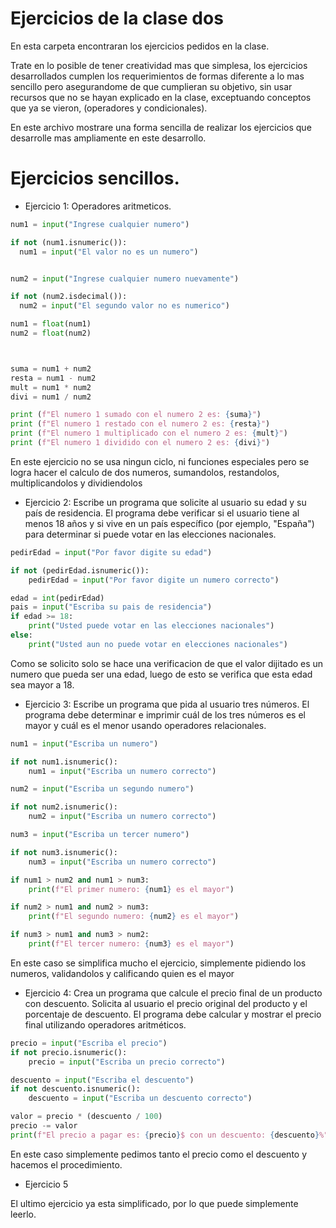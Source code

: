 # Ejercicios de la clase dos

En esta carpeta encontraran los ejercicios pedidos en la
clase.

Trate en lo posible de tener creatividad mas que simplesa, los ejercicios desarrollados cumplen los requerimientos de formas diferente a lo mas sencillo pero asegurandome de que cumplieran su objetivo, sin usar recursos que no se hayan explicado en la clase, exceptuando conceptos que ya se vieron, (operadores y condicionales).

En este archivo mostrare una forma sencilla de realizar los ejercicios que desarrolle mas ampliamente en este desarrollo.

# Ejercicios sencillos.

- Ejercicio 1: Operadores aritmeticos.

```python
num1 = input("Ingrese cualquier numero")

if not (num1.isnumeric()):
  num1 = input("El valor no es un numero")


num2 = input("Ingrese cualquier numero nuevamente")

if not (num2.isdecimal()):
  num2 = input("El segundo valor no es numerico")

num1 = float(num1)
num2 = float(num2)



suma = num1 + num2
resta = num1 - num2
mult = num1 * num2
divi = num1 / num2

print (f"El numero 1 sumado con el numero 2 es: {suma}")
print (f"El numero 1 restado con el numero 2 es: {resta}")
print (f"El numero 1 multiplicado con el numero 2 es: {mult}")
print (f"El numero 1 dividido con el numero 2 es: {divi}")

```
En este ejercicio no se usa ningun ciclo, ni funciones especiales pero se logra hacer el calculo de dos numeros, sumandolos, restandolos, multiplicandolos y dividiendolos

- Ejercicio 2: Escribe un programa que solicite al usuario su edad y su país de residencia. El programa debe verificar si el usuario tiene al menos 18 años y si vive en un país específico (por ejemplo, "España") para determinar si puede votar en las elecciones nacionales.

```python
pedirEdad = input("Por favor digite su edad")

if not (pedirEdad.isnumeric()):
    pedirEdad = input("Por favor digite un numero correcto")

edad = int(pedirEdad)
pais = input("Escriba su pais de residencia")
if edad >= 18:
    print("Usted puede votar en las elecciones nacionales")
else:
    print("Usted aun no puede votar en elecciones nacionales")
```
Como se solicito solo se hace una verificacion de que el valor dijitado es un numero que pueda ser una edad, luego de esto se verifica que esta edad sea mayor a 18.

- Ejercicio 3: Escribe un programa que pida al usuario tres números. El programa debe determinar e imprimir cuál de los tres números es el mayor y cuál es el menor usando operadores relacionales.

``` python
num1 = input("Escriba un numero")

if not num1.isnumeric():
    num1 = input("Escriba un numero correcto")

num2 = input("Escriba un segundo numero")

if not num2.isnumeric():
    num2 = input("Escriba un numero correcto")

num3 = input("Escriba un tercer numero")

if not num3.isnumeric():
    num3 = input("Escriba un numero correcto")

if num1 > num2 and num1 > num3:
    print(f"El primer numero: {num1} es el mayor")

if num2 > num1 and num2 > num3:
    print(f"El segundo numero: {num2} es el mayor")

if num3 > num1 and num3 > num2:
    print(f"El tercer numero: {num3} es el mayor")

```
En este caso se simplifica mucho el ejercicio, simplemente pidiendo los numeros, validandolos y calificando quien es el mayor

- Ejercicio 4: Crea un programa que calcule el precio final de un producto con descuento. Solicita al usuario el precio original del producto y el porcentaje de descuento. El programa debe calcular y mostrar el precio final utilizando operadores aritméticos.

```python
precio = input("Escriba el precio")
if not precio.isnumeric():
    precio = input("Escriba un precio correcto")

descuento = input("Escriba el descuento")
if not descuento.isnumeric():
    descuento = input("Escriba un descuento correcto")

valor = precio * (descuento / 100)
precio -= valor
print(f"El precio a pagar es: {precio}$ con un descuento: {descuento}%")

```
En este caso simplemente pedimos tanto el precio como el descuento y hacemos el procedimiento.

- Ejercicio 5

El ultimo ejercicio ya esta simplificado, por lo que puede simplemente leerlo.


